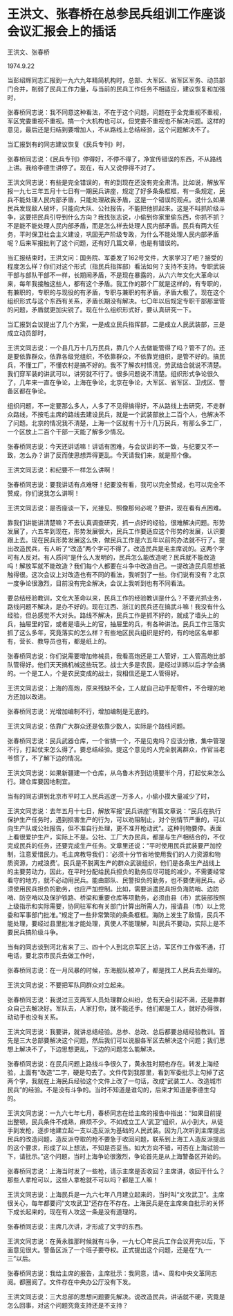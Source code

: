 # 王洪文、张春桥在总参民兵组训工作座谈会议汇报会上的插话

王洪文、张春桥

1974.9.22

当彭绍辉同志汇报到一九六九年精简机构时，总部、大军区、省军区军务、动员部门合并，削弱了民兵工作力量，与当前的民兵工作任务不相适应，建议恢复和加强时，

张春桥同志说：我不同意这种看法，不在于这个问题，问题在于全党重视不重视，军区党委重视不重视。搞一个大机构也可以，但党委不重视也不解决问题。这样的意见，最后还是归结到要增加人，不从路线上总结经验，这个问题解决不了。

当汇报到有的同志建议恢复《民兵专刊》时，

张春桥同志说：《民兵专刊》停得好，不停不得了，净宣传错误的东西，不从路线上讲。我给李德生讲停了。现在，有人又说停得不对了。

王洪文同志说：有些是完全错误的，有的到现在还没有完全肃清。比如说，解放军报一九七三年五月十七日有一期民兵讲座，规定了好多条条框框，有一条规定，民兵不能处理人民内部矛盾，只能处理敌我矛盾，这是一个错误的观点。说什么如果民兵发现敌人破坏，只能向大队、公社报告，不能把他抓起来。这是不叫抓阶级斗争，这要把民兵引导到什么方向？我找张志说，小偷到你家里偷东西，你抓不抓？不是能不能处理人民内部矛盾，而是怎么样去处理人民内部矛盾。民兵有两大任务，平时保卫社会主义建设，巩固无产阶级专政，为什么不能处理人民内部矛盾呢？后来军报批判了这个问题，还有好几篇文章，也是有错误的。

当汇报结束时，王洪文问：国务院、军委发了162号文件，大家学习了吧？接受的程度怎么样？你们对这个形式（指民兵指挥部）看法如何？支持不支持。专职武装干部与部队干部不一样，长期闹矛盾，不是现在暴露的，从六六年文化大革命以来，每年我接触这些人，都有这个矛盾。我工作的那个厂就是这样的，有专职的，有兼职的，专职的与现役的有矛盾，专职与兼职的有矛盾，矛盾大极了。现在这个组织形式与这个东西有关系，矛盾长期没有解决。七〇年以后规定专职干部那里管的问题，矛盾就更加尖锐了。现在什么组织形式好，要认真研究一下。

当汇报到会议提出了几个方案，一是成立民兵指挥部，二是成立人民武装部，三是成立动员部时，

王洪文同志说：一个县几万十几万民兵，靠几个人去做能管得了吗？管不了的。还是要依靠群众，依靠各级党组织，不依靠群众，不依靠党组织，是管不好的。搞民兵，不懂工厂，不懂农村是搞不好的。我不了解农村情况，劳武结合就说不清楚。我们穿军装的讲武可以，讲劳就不行了。很多问题说不清楚。组织形式争论很久了，几年来一直在争论，上海在争论，北京在争论，大军区、省军区、卫戌区、警备区都在争论。

组织问题，不一定要那么多人，人多了不见得搞得好，不从路线上去研究，不走群众路线，不按毛主席的路线去建设民兵，就是一个武装部放上二百个人，也解决不了问题。北京的情况我不清楚，上海一个区就有十万十几万民兵，有那么多工厂，一个区放上二百个干部一天能了解多少情况。

张春桥同志说：今天还讲话嘛！讲话有困难，与会议讲的不一致，与纪要又不一致，怎么办？讲了反而使思想弄得更乱。今天请我们来，就是照个像。

王洪文同志说：和纪要不一样怎么讲啊！

张春桥同志说：要我讲话有点难呀！纪要没有看，我可以完全赞成，也可以完全不赞成，你们说我怎么讲啊！

王洪文同志说：是否座谈一下，光接见、照像那何必呢？要讲，现在看有点困难。

靠我们讲能讲清楚嘛？不去认真调查研究，抓一点好的经验，很难解决问题。形势发展了，六五年到现在，形势发展很大，民兵工作要适应这个形势的发展，认识要跟上去。现在民兵形势发展这么快，做民兵工作是六五年以前的办法就不行了。提出改造民兵，有人听了“改造”两个字可不得了。改造民兵是毛主席说的。这两个字可有人反对。有人质问“是什么人发明的，民兵怎么能改造呢？民兵就不能改造吗！解放军就不能改造？我们每个人都要在斗争中改造自己。一提改造民兵思想抵触得很。这次会议上对改造也有不同的看法，我听到了一些。你们说有没有？北京一度争论很激烈，目前没有完全解决，会议上我听到也有不同看法。

要总结经验教训，文化大革命以来，民兵工作的经验教训是什么？不要光抓业务，路线问题不解决，是办不好的。现在江西、浙江的民兵还在搞武斗嘛！我没有什么经验，但总感觉不大对头。路线不解决，民兵工作是抓不好的，就成了墙头上的兵，抽屉里的官，或者是墙头上的官，抽屉里的兵，有各种讲法。民兵工作三落实抓了这么多年，究竟落实的怎么样？有些地区民兵组织是好的，有的地区名单都有，营长、教导员也有，都是纸上的。

张春桥同志说：你们说需要增加修械员，我看高炮还是工人管好，工人管高炮比部队管得好。他们天天搞机械这些玩艺。战士大多是农民，是经过训练以后才学会搞的。一个是工人，个是农民变成的战士，我相信还是工人管得好。

王洪文同志说：上海的高炮，原来残缺不全，工人就自己动手配零件，不合理的地方还加以改进。

张春桥同志说：光增加编制不行，增加编制是无底的。

王洪文同志说：依靠广大群众还是依靠少数人，实际是个路线问题。

张春桥同志说：民兵武器仓库，一个省搞一个，不是见鬼吗？应该分散，集中管理不行，打起仗来怎么得了。要总结经验。提这个意见的人完全脱离群众，作官当老爷惯了，不了解下边的情况。

王洪文同志说：如果新疆建一个仓库，从乌鲁木齐到边境要半个月，打起仗来怎么行。建仓库要因地制宜。

当有的同志讲到北京市平时工人民兵巡逻一万多人，小偷小摸大量减少了时，

王洪文同志说：去年五月十七日，解放军报“民兵讲座”有篇文章说：“民兵在执行保护生产任务时，遇到损害生产的行为，可以劝阻制止，对个别情节严重的，可以向生产队或公社报告，但不准自行处理，更不准开枪动武”。这种刊物要停。表面上看很爱护生产，实际上不是。公社、工厂大办民兵，都是与生产相结合的，不仅完成民兵的任务，还要完成生产任务。文章里还说：“平时使用民兵武装要严加控制，注意爱惜民力。毛主席教导我们：‘必须十分节省地使用我们的人力资源和物质资源，力戒浪费’。民兵是不脱离生产的群众武装组织，他们是各条生产战线上的主要劳动力，因此，在平时分配给民兵担负的勤务应尽可能的减少。不需要经常看守的地方，就不必动用民兵。能由部队、民警担负的勤务，也不要使用民兵。必须使用民兵担负的勤务，也应严加控制。比如，需要派遣民兵担负海防哨、边防哨、防空哨以及保护铁路、桥梁和重要仓库等项勤务，必须由县（市）武装部按照上级指示和实际需要，协同驻军和有关部门计算出所需人力，报请县（市）以上党委和军事部门批准。”规定了一些非常繁琐的条条框框。海防上发生了敌情，民兵不能处理，要经过县里批准才能处理，真使人不能理解，叫民兵不要动，实际上是不要民兵搞阶级斗争。

当有的同志谈到河北省来了三、四十个人到北京军区上访，军区作工作做不通，打电话，要北京市民兵去做工作时，

张春桥同志说：在一月风暴的时候，东海舰队被冲了，都是找工人民兵去处理的。

王洪文同志说：不要把军队同群众对立起来。

张春桥同志说：我说过三支两军人员处理群众纠纷，总有天会引起不满，还是靠群众自己去解决好。军队去，人家打你，就不能还手。他们都是工人，就好办得很，动动手也没有关系。

王洪文同志说：我要讲，就讲总结经验。总参、总政、总后都要总结经验教训。首先是三大总部要解决这个问题，然后我们可以说服各军区去解决这个问题；我们思想上解决不了，下边思想更乱，下边的问题怎么能解决。

张春桥同志说：在民兵问题上路线斗争很久了，黄永胜时期也存在。转发上海经验，上面有“改造”二字，硬是勾去了。文件传到我那里，看到军委批示上勾掉了这两个字，我就在上海民兵经验这个文件上改了一句话，改成“武装工人、改造城市民兵”的经验。不是没有斗争的。当时不知道是谁勾的，后来才知道是李德生勾的。

王洪文同志说：一九六七年七月，春桥同志在给主席的报告中指出：“如果目前提出整顿，民兵条件不成熟，麻烦不少。不如成立工人‘武卫”组织，从小到大，从徒手到发枪，逐步地建立起一支以造反派为基础的人民武装。因为几次听到主席提出民兵的改造问题，造反派夺取的枪不要急于收回问题，联系到上海工人造反派提出的这个要求，形成了以上想法，不知是否妥当。如大方向不错，可否在上海试验一下，请批示。”这个问题，当时上海争论很激烈，争论首先是从上海警备区开始的。

张春桥同志说：上海当时发了一些枪，请示主席是否收回？主席讲，收回干什么？那些人拿枪可以，这些人拿枪就不可以吗？都是工人嘛！

王洪文同志说：上海民兵是一九六七年八月建立起来的，当时叫“文攻武卫”。主席很关心，每年都要问“文攻武卫”还存在不存在。上海民兵是在主席亲自批示的关怀下成长起来的，现在有人攻这一条是没有道理的。

张春桥同志说：主席几次讲，才形成了文字的东西。

王洪文同志说：在黄永胜那时候就有斗争，一九七〇年民兵工作会议开完以后，下面意见很大。警备区派了一个班子要夺权。正式提出这个问题，还是在“九·一三”以后。

张春桥同志说：我给主席的报告，主席批示：我同意，请×、周和中央文革同志阅。都圈阅了。文件存在中央办公厅没有下发。

王洪文同志说：三大总部的思想问题要先解决。说改造民兵，讲话就不硬，究竟是怎么回事，对这个问题究竟支持还是不支持？